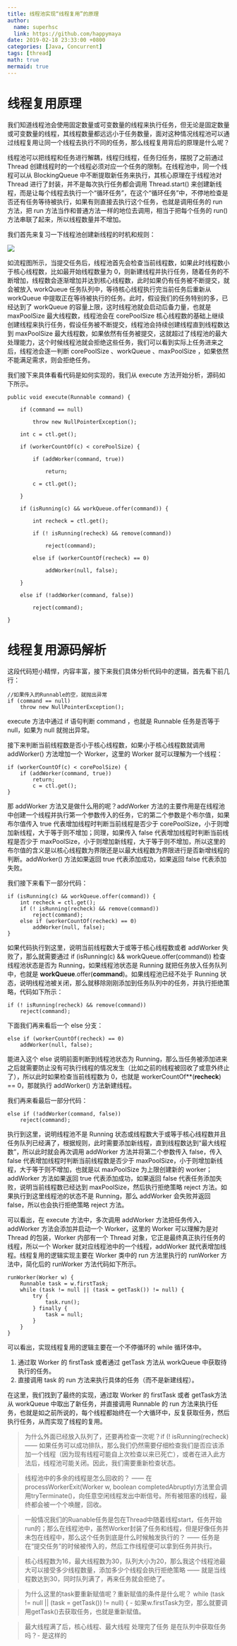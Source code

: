 ```yaml
---
title: 线程池实现“线程复用”的原理
author:
  name: superhsc
  link: https://github.com/happymaya
date: 2019-02-18 23:33:00 +0800
categories: [Java, Concurrent]
tags: [thread]
math: true
mermaid: true
---
```

# 线程复用原理

我们知道线程池会使用固定数量或可变数量的线程来执行任务，但无论是固定数量或可变数量的线程，其线程数量都远远小于任务数量，面对这种情况线程池可以通过线程复用让同一个线程去执行不同的任务，那么线程复用背后的原理是什么呢？

线程池可以把线程和任务进行解耦，线程归线程，任务归任务，摆脱了之前通过 Thread 创建线程时的一个线程必须对应一个任务的限制。在线程池中，同一个线程可以从 BlockingQueue 中不断提取新任务来执行，其核心原理在于线程池对 Thread 进行了封装，并不是每次执行任务都会调用 Thread.start() 来创建新线程，而是让每个线程去执行一个“循环任务”，在这个“循环任务”中，不停地检查是否还有任务等待被执行，如果有则直接去执行这个任务，也就是调用任务的 run 方法，把 run 方法当作和普通方法一样的地位去调用，相当于把每个任务的 run() 方法串联了起来，所以线程数量并不增加。

我们首先来复习一下线程池创建新线程的时机和规则：

![](https://images.happymaya.cn/assert/java/thread/java-thread-pool-params-2.png)

如流程图所示，当提交任务后，线程池首先会检查当前线程数，如果此时线程数小于核心线程数，比如最开始线程数量为 0，则新建线程并执行任务，随着任务的不断增加，线程数会逐渐增加并达到核心线程数，此时如果仍有任务被不断提交，就会被放入 workQueue 任务队列中，等待核心线程执行完当前任务后重新从 workQueue 中提取正在等待被执行的任务。此时，假设我们的任务特别的多，已经达到了 workQueue 的容量上限，这时线程池就会启动后备力量，也就是 maxPoolSize 最大线程数，线程池会在 corePoolSize 核心线程数的基础上继续创建线程来执行任务，假设任务被不断提交，线程池会持续创建线程直到线程数达到 maxPoolSize 最大线程数，如果依然有任务被提交，这就超过了线程池的最大处理能力，这个时候线程池就会拒绝这些任务，我们可以看到实际上任务进来之后，线程池会逐一判断 corePoolSize 、workQueue 、maxPoolSize ，如果依然不能满足需求，则会拒绝任务。

我们接下来具体看看代码是如何实现的，我们从 execute 方法开始分析，源码如下所示。

```
public void execute(Runnable command) { 

    if (command == null) 

        throw new NullPointerException();

    int c = ctl.get();

    if (workerCountOf(c) < corePoolSize) { 

        if (addWorker(command, true)) 

            return;

        c = ctl.get();

    } 

    if (isRunning(c) && workQueue.offer(command)) { 

        int recheck = ctl.get();

        if (! isRunning(recheck) && remove(command)) 

            reject(command);

        else if (workerCountOf(recheck) == 0) 

            addWorker(null, false);

    } 

    else if (!addWorker(command, false)) 

        reject(command);

}

```





# 线程复用源码解析

这段代码短小精悍，内容丰富，接下来我们具体分析代码中的逻辑，首先看下前几行：

```
//如果传入的Runnable的空，就抛出异常
if (command == null) 
    throw new NullPointerException();
```

execute 方法中通过 if 语句判断 command ，也就是  Runnable 任务是否等于 null，如果为 null 就抛出异常。

接下来判断当前线程数是否小于核心线程数，如果小于核心线程数就调用 addWorker() 方法增加一个 Worker，这里的 Worker 就可以理解为一个线程：

```
if (workerCountOf(c) < corePoolSize) { 
    if (addWorker(command, true)) 
        return;
        c = ctl.get();
}
```

那 addWorker 方法又是做什么用的呢？addWorker 方法的主要作用是在线程池中创建一个线程并执行第一个参数传入的任务，它的第二个参数是个布尔值，如果布尔值传入 true 代表增加线程时判断当前线程是否少于 corePoolSize，小于则增加新线程，大于等于则不增加；同理，如果传入 false 代表增加线程时判断当前线程是否少于 maxPoolSize，小于则增加新线程，大于等于则不增加，所以这里的布尔值的含义是以核心线程数为界限还是以最大线程数为界限进行是否新增线程的判断。addWorker() 方法如果返回 true 代表添加成功，如果返回 false 代表添加失败。

我们接下来看下一部分代码：

```
if (isRunning(c) && workQueue.offer(command)) { 
    int recheck = ctl.get();
    if (! isRunning(recheck) && remove(command)) 
        reject(command);
    else if (workerCountOf(recheck) == 0) 
        addWorker(null, false);
}

```

如果代码执行到这里，说明当前线程数大于或等于核心线程数或者 addWorker 失败了，那么就需要通过 if (isRunning(c) && workQueue.offer(command)) 检查线程池状态是否为 Running，如果线程池状态是 Running 就把任务放入任务队列中，也就是 **workQueue**.offer(**command**)。如果线程池已经不处于 Running 状态，说明线程池被关闭，那么就移除刚刚添加到任务队列中的任务，并执行拒绝策略，代码如下所示：

```
if (! isRunning(recheck) && remove(command)) 
    reject(command);
```

下面我们再来看后一个 else 分支：

```
else if (workerCountOf(recheck) == 0) 
    addWorker(null, false);
```

能进入这个 else 说明前面判断到线程池状态为 Running，那么当任务被添加进来之后就需要防止没有可执行线程的情况发生（比如之前的线程被回收了或意外终止了），所以此时如果检查当前线程数为 0，也就是 workerCountOf**(**recheck**) == 0，那就执行 addWorker() 方法新建线程。

我们再来看最后一部分代码：

```
else if (!addWorker(command, false)) 
    reject(command);
```

执行到这里，说明线程池不是 Running 状态或线程数大于或等于核心线程数并且任务队列已经满了，根据规则，此时需要添加新线程，直到线程数达到“最大线程数”，所以此时就会再次调用 addWorker 方法并将第二个参数传入 false，传入 false 代表增加线程时判断当前线程数是否少于 maxPoolSize，小于则增加新线程，大于等于则不增加，也就是以 maxPoolSize 为上限创建新的 worker；addWorker 方法如果返回 true 代表添加成功，如果返回 false 代表任务添加失败，说明当前线程数已经达到 maxPoolSize，然后执行拒绝策略 reject 方法。如果执行到这里线程池的状态不是 Running，那么 addWorker 会失败并返回 false，所以也会执行拒绝策略 reject 方法。

可以看出，在 execute 方法中，多次调用 addWorker 方法把任务传入，addWorker 方法会添加并启动一个 Worker，这里的 Worker 可以理解为是对 Thread 的包装，Worker 内部有一个 Thread 对象，它正是最终真正执行任务的线程，所以一个 Worker 就对应线程池中的一个线程，addWorker 就代表增加线程。线程复用的逻辑实现主要在 Worker 类中的 run 方法里执行的 runWorker 方法中，简化后的 runWorker 方法代码如下所示。

```
runWorker(Worker w) {
    Runnable task = w.firstTask;
    while (task != null || (task = getTask()) != null) {
        try {
            task.run();
        } finally {
            task = null;
        }
    }
}

```

可以看出，实现线程复用的逻辑主要在一个不停循环的 while 循环体中。

1. 通过取 Worker 的 firstTask 或者通过 getTask 方法从 workQueue 中获取待执行的任务。
2. 直接调用 task 的 run 方法来执行具体的任务（而不是新建线程）。

在这里，我们找到了最终的实现，通过取 Worker 的 firstTask 或者 getTask方法从 workQueue 中取出了新任务，并直接调用 Runnable 的 run 方法来执行任务，也就是如之前所说的，每个线程都始终在一个大循环中，反复获取任务，然后执行任务，从而实现了线程的复用。



> 为什么外面已经放入队列了，还要再检查一次呢？if (! isRunning(recheck) ——  如果任务可以成功排队，那么我们仍然需要仔细检查我们是否应该添加一个线程（因为现有线程可能自上次检查以来已死亡），或者在进入此方法后，线程池可能关闭。因此，我们需要重新检查状态。



> 线程池中的多余的线程是怎么回收的？ —— 在processWorkerExit(Worker w, boolean completedAbruptly)方法里会调用tryTerminate()，向任意空闲线程发出中断信号。所有被阻塞的线程，最终都会被一个个唤醒，回收。



> 一般情况我们的Ruanable任务是包在Thread中随着线程start，任务开始run的；那么在线程池中，虽然Worker封装了任务和线程，但是好像任务并未包在线程中，那么这个任务到底是什么时候触发执行的？ —— 任务是在“提交任务”的时候被传入的，然后工作线程便可以拿到任务并执行。



> 核心线程数为16，最大线程数为30，队列大小为20，那么我这个线程池最大可以接受多少线程数量，添加多少个线程会执行拒绝策略 —— 就是当线程数达到30，同时队列满了，再来任务就会拒绝了。



> 为什么这里的task要重新赋值呢？重新赋值的条件是什么呢？ while (task != null || (task = getTask()) != null) { -  如果w.firstTask为空，那么就要调用getTask()去获取任务，也就是重新赋值。



> 最大线程满了后，核心线程、最大线程 处理完了任务 是在队列中获取任务吗？- 是这样的